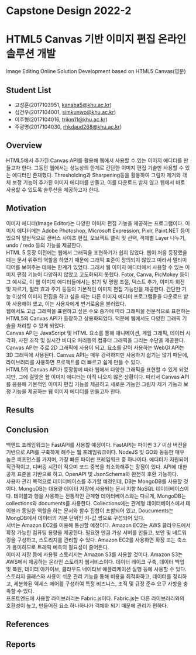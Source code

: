 # Capstone Design 2022-2
# HTML5 Canvas 기반 이미지 편집 온라인 솔루션 개발
Image Editing Online Solution Development based on HTML5 Canvas(영문)  

## Student List
* 고성훈(2017103951, kanaba5@khu.ac.kr)  
* 심건우(2017104001, simkunwo@khu.ac.kr)  
* 이주형(2017104016, trikm11@khu.ac.kr)  
* 주광명(2017104030, rhkdaud268@khu.ac.kr)  

## Overview  
HTML5에서 추가된 Canvas API를 활용해 웹에서 사용할 수 있는 이미지 에디터를 만들고자 한다. 그동안 웹에서는 성능상의 한계로 간단한 이미지 편집 기술만 사용할 수 있는 에디터만 존재했다. Thresholding과 Sharpening등을 활용하여 그림자 제거와 객체 보정 기능이 추가된 이미지 에디터를 만들고, 이를 다운로드 받지 않고 웹에서 바로 사용할 수 있도록 솔루션을 제공하고자 한다. 

## Motivation
이미지 에디터(Image Editor)는 다양한 이미지 편집 기능을 제공하는 프로그램이다. 이미지 에디터에는 Adobe Photoshop, Microsoft Expression, Pixlr, Paint.NET 등이 있으며 일반적으로 캔버스 사이즈 편집, 오브젝트 클릭 및 선택, 객체별 Layer 나누기, undo / redo 등의 기능을 제공한다.  
  HTML 5 등장 이전에는 웹에서 그래픽을 표현하기가 쉽지 않았다. 웹이 처음 등장했을 때는 문서 위주의 역할을 하였기 때문에 그래픽 표준이 정의되지 않았고 따라서 멀티미디어를 보여주는 데에는 한계가 있었다. 그래서 웹 이미지 에디터에서 사용할 수 있는 이미지 편집 기능이 다양하지 않았고 고도화되지 못했다. Fotor, Canva, PicMokey 등이 그 예시로, 이 웹 이미지 에디터들에서는 밝기 및 명암 조절, 텍스트 추가, 이미지 회전 및 자르기, 필터 효과 주기 등등의 기본적인 이미지 편집 기능만을 제공한다. 간단한 기능 이상의 이미지 편집을 하고 싶을 때는 다른 이미지 에디터 프로그램들을 다운로드 받아 사용해야 했고, 이는 사용자에게 번거로움을 불러왔다.  
  웹에서도 고급 그래픽을 표현하고 싶은 수요 증가에 따라 그래픽을 전문적으로 표현하는 HTML5의 Canvas API가 등장하고 상용화되었다. 덕분에 웹에서도 다양한 그래픽 기술을 처리할 수 있게 되었다.  
  Canvas API는 JavaScript 및 HTML <canvas> 요소를 통해 애니메이션, 게임 그래픽, 데이터 시각화, 사진 조작 및 실시간 비디오 처리등의 컴퓨터 그래픽을 그리는 수단을 제공한다.  Canvas API는 주로 2D 그래픽에 사용이 되고, <canvas> 요소를 같이 사용하는 WebGI API는 3D 그래픽에 사용된다. Canvas API는 매우 강력하지만 사용하기 쉽기는 않기 때문에, 라이브러리를 사용하면 프로젝트를 더 빠르고 쉽게 만들 수 있다.  
  HTML5의 Canvas API가 등장함에 따라 웹에서 다양한 그래픽을 표현할 수 있게 되었지만, 그에 걸맞은 웹 이미지 에디터는 아직 나오지 않은 상황이다. 따라서 Canvas API를 응용해 기본적인 이미지 편집 기능을 제공하고 새로운 기능인 그림자 제거 기능과 보정 기능을 제공하는 웹 이미지 에디터를 만들고자 한다. 
  
## Results

## Conclusion
백엔드 프레임워크는 FastAPI를 사용할 예정이다. FastAPI는 파이썬 3.7 이상 버전을 기반으로 API를 구축하게 해주는 웹 프레임워크이다. NodeJS 및 GO와 동등한 매우 높은 퍼포먼스를 가지며, 가장 빠른 파이썬 프레임워크 중 하나이다. 에디터가 지원되어 직관적이고, 디버깅 시간이 적으며 코드 중복을 최소화해주는 장점이 있다. API에 대한 공개 표준을 기반으로 하고, OpenAPI 및 JsonSchema와 완전히 호환 가능하다.  
사용자 관리 목적으로 데이터베이스를 추가할 예정인데, DB는 MongoDB를 사용할 것이다. MongoDB는 대용량 데이터 저장에 사용되는 문서 지향 NoSQL 데이터베이스이다. 테이블과 행을 사용하는 전통적인 관계형 데이터베이스와는 다르게, MongoDB는 collections와 documents를 사용한다. Collections에는 관계형 데이터베이스에서 테이블과 동일한 역할을 하는 문서와 함수 집합이 포함되어 있고, Doucuments는 MongDB에서 데이터의 기본 단위인 키-값 쌍으로 구성되어 있다.  
서버는 Amazon EC2를 이용해 통신할 예정이다. Amazon EC2는 AWS 클라우드에서 확장 가능한 컴퓨팅 용량을 제공한다. 필요한 만큼 가상 서버를 만들고, 보안 및 네트워킹을 구성하고, 스토리지를 관리할 수 있다. Amazon EC2를 사용하면 확장 또는 축소가 용이하므로 트래픽 예측의 필요성이 줄어든다.  
이미지 저장 등에 사용될 스토리지는 Amazon S3를 사용할 것이다. Amazon S3는 AWS에서 제공하는 온라인 스토리지 웹서비스이다. 데이터 레이크 구축, 데이터 백업 및 복원, 데이터 아카이브, 클라우드 네이티브 애플리케이션 실행 등에 사용할 수 있다. 스토리지 클래스와 사용이 쉬운 관리 기능을 통해 비용을 최적화하고, 데이터를 정리하고, 세분화된 액세스 제어를 구성하여 특정 비즈니스, 조직 및 규정 준수 요구 사항을 충족할 수 있다.  
프론트엔드에 사용할 라이브러리는 Fabric.js이다. Fabric.js는 다른 라이브러리와의 호환성이 높고, 만들어진 요소 하나하나가 객체화 되기 때문에 관리가 편하다.
  
## References

## Reports
